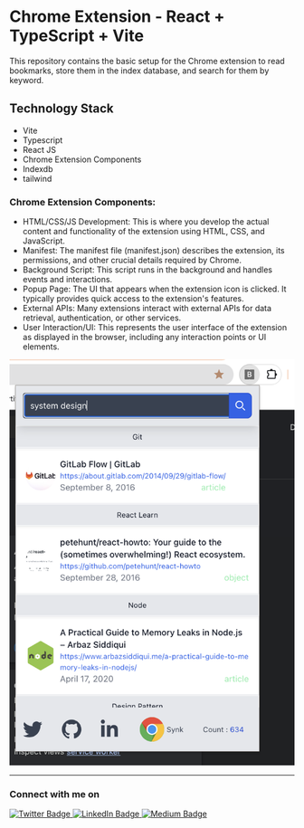 # Chrome Extension - React + TypeScript + Vite

This repository contains the basic setup for the Chrome extension to read bookmarks, store them in the index database, and search for them by keyword.

## Technology Stack

- Vite
- Typescript
- React JS
- Chrome Extension Components
- Indexdb
- tailwind

### Chrome Extension Components:

- HTML/CSS/JS Development: This is where you develop the actual content and functionality of the extension using HTML, CSS, and JavaScript.
- Manifest: The manifest file (manifest.json) describes the extension, its permissions, and other crucial details required by Chrome.
- Background Script: This script runs in the background and handles events and interactions.
- Popup Page: The UI that appears when the extension icon is clicked. It typically provides quick access to the extension's features.
- External APIs: Many extensions interact with external APIs for data retrieval, authentication, or other services.
- User Interaction/UI: This represents the user interface of the extension as displayed in the browser, including any interaction points or UI elements.

![Snapshot](wiki/assets/screenshot.png)

<hr/>

### Connect with me on
<div id="badges">
  <a href="https://twitter.com/shindesan2012">
    <img src="https://img.shields.io/badge/shindesan2012-black?style=for-the-badge&logo=twitter&logoColor=white" alt="Twitter Badge"/>
  </a>
  <a href="https://www.linkedin.com/in/shindesantosh/">
    <img src="https://img.shields.io/badge/shindesantosh-blue?style=for-the-badge&logo=linkedin&logoColor=white" alt="LinkedIn Badge"/>
  </a>
   <a href="https://blog.santoshshinde.com/">
    <img src="https://img.shields.io/badge/Blog-black?style=for-the-badge&logo=medium&logoColor=white" alt="Medium Badge"/>
  </a>
</div>